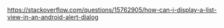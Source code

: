 

https://stackoverflow.com/questions/15762905/how-can-i-display-a-list-view-in-an-android-alert-dialog

